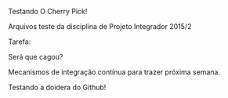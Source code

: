 
Testando O Cherry Pick!


Arquivos teste da disciplina de Projeto Integrador 2015/2

Tarefa:

Será que cagou?

Mecanismos de integração contínua para trazer próxima semana.


Testando a doidera do Github!
